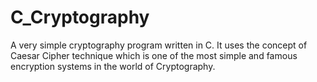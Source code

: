 # C_Cryptography
A very simple cryptography program written in C. It uses the concept of Caesar Cipher technique which is one of the most simple and famous encryption systems in the world of Cryptography.
